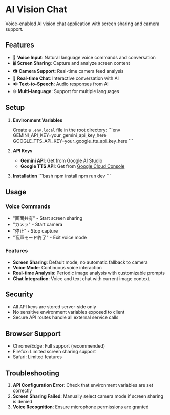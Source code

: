 # AI Vision Chat

Voice-enabled AI vision chat application with screen sharing and camera support.

## Features

- 🎤 **Voice Input**: Natural language voice commands and conversation
- 🖥️ **Screen Sharing**: Capture and analyze screen content
- 📷 **Camera Support**: Real-time camera feed analysis
- 💬 **Real-time Chat**: Interactive conversation with AI
- 🔊 **Text-to-Speech**: Audio responses from AI
- 🌐 **Multi-language**: Support for multiple languages

## Setup

1. **Environment Variables**
   
   Create a `.env.local` file in the root directory:
   \`\`\`env
   GEMINI_API_KEY=your_gemini_api_key_here
   GOOGLE_TTS_API_KEY=your_google_tts_api_key_here
   \`\`\`

2. **API Keys**
   
   - **Gemini API**: Get from [Google AI Studio](https://makersuite.google.com/app/apikey)
   - **Google TTS API**: Get from [Google Cloud Console](https://console.cloud.google.com/)

3. **Installation**
   \`\`\`bash
   npm install
   npm run dev
   \`\`\`

## Usage

### Voice Commands
- "画面共有" - Start screen sharing
- "カメラ" - Start camera
- "停止" - Stop capture
- "音声モード終了" - Exit voice mode

### Features
- **Screen Sharing**: Default mode, no automatic fallback to camera
- **Voice Mode**: Continuous voice interaction
- **Real-time Analysis**: Periodic image analysis with customizable prompts
- **Chat Integration**: Voice and text chat with current image context

## Security

- All API keys are stored server-side only
- No sensitive environment variables exposed to client
- Secure API routes handle all external service calls

## Browser Support

- Chrome/Edge: Full support (recommended)
- Firefox: Limited screen sharing support
- Safari: Limited features

## Troubleshooting

1. **API Configuration Error**: Check that environment variables are set correctly
2. **Screen Sharing Failed**: Manually select camera mode if screen sharing is denied
3. **Voice Recognition**: Ensure microphone permissions are granted
